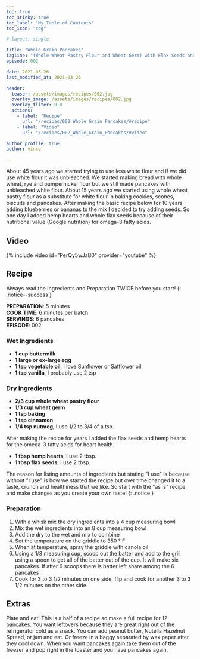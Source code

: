 ```yaml
---
toc: true
toc_sticky: true
toc_label: "My Table of Contents"
toc_icon: "cog"

# layout: single

title: "Whole Grain Pancakes"
tagline: "(Whole Wheat Pastry Flour and Wheat Germ) with Flax Seeds and Hemp Hearts"
episode: 002

date: 2021-03-26
last_modified_at: 2021-03-26

header:
  teaser: /assets/images/recipes/002.jpg
  overlay_image: /assets/images/recipes/002.jpg
  overlay_filter: 0.8
  actions:
    - label: "Recipe"
      url: "/recipes/002_Whole_Grain_Pancakes/#recipe"
    - label: "Video"
      url: "/recipes/002_Whole_Grain_Pancakes/#video"

author_profile: true
author: vince

---
```


About 45 years ago we started trying to use less white flour and if we did use white flour it was unbleached. We started making bread with whole wheat, rye and pumpernickel flour but we still made pancakes with unbleached white flour. About 15 years ago we started using whole wheat pastry flour as a substitute for white flour in baking cookies, scones, biscuits and pancakes. After making the basic recipe below for 10 years adding blueberries or bananas to the mix I decided to try adding seeds. So one day I added hemp hearts and whole flax seeds because of their nutritional value (Google nutrition) for omega-3 fatty acids.

## Video

{% include video id="PerQy5wJaB0" provider="youtube" %}

## Recipe 

Always read the Ingredients and Preparation TWICE before you start!
{: .notice--success }

**PREPARATION**: 5 minutes<br>
**COOK TIME**: 6 minutes per batch<br>
**SERVINGS**: 6 pancakes<br>
**EPISODE**: 002

### Wet Ingredients

* **1 cup buttermilk**
* **1 large or ex-large egg**
* **1 tsp vegetable oil**, I love Sunflower or Safflower oil
* **1 tsp vanilla**, I probably use 2 tsp

### Dry Ingredients

* **2/3 cup whole wheat pastry flour**
* **1/3 cup wheat germ**
* **1 tsp baking**
* **1 tsp cinnamon**
* **1/4 tsp nutmeg**, I use 1/2 to 3/4 of a tsp.

After making the recipe for years I added the flax seeds and hemp hearts for the omega-3 fatty acids for
heart health.

* **1 tbsp hemp hearts**, I use 2 tbsp.
* **1 tbsp flax seeds**, I use 2 tbsp.

The reason for listing amounts of ingredients but stating &quot;I use&quot; is because without &quot;I use&quot; is how we started the recipe but over time changed it to a taste, crunch and healthiness that we like. So start with the &quot;as is&quot; recipe and make changes as you create your own taste!
{: .notice }

### Preparation

1. With a whisk mix the dry ingredients into a 4 cup measuring bowl
2. Mix the wet ingredients into an 8 cup measuring bowl
3. Add the dry to the wet and mix to combine
4. Set the temperature on the griddle to 350 &deg; F
5. When at temperature, spray the griddle with canola oil
6. Using a 1/3 measuring cup, scoop out the batter and add to the grill using a spoon to get all of the batter out of the cup. It will make six pancakes. If after 6 scoops there is batter left share among the 6 pancakes
7. Cook for 3 to 3 1/2 minutes on one side, flip and cook for another 3 to 3 1/2 minutes on the other side.

## Extras

Plate and eat! This is a half of a recipe so make a full recipe for 12 pancakes. You want leftovers because they are great right out of the refrigerator cold as a snack.  You can add peanut butter, Nutella Hazelnut Spread, or jam and eat. Or freeze in a baggy separated by wax paper after they cool down. When you want pancakes again take them out of the freezer and pop right in the toaster and you have pancakes again.
